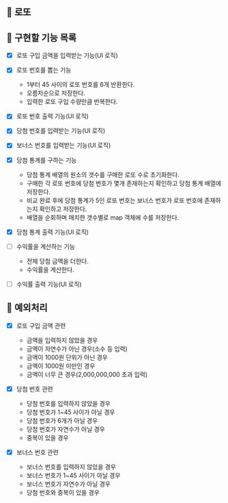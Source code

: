 ## 💸 로또

## :memo: 구현할 기능 목록

- [x] 로또 구입 금액을 입력받는 기능(UI 로직)

- [x] 로또 번호를 뽑는 기능

  - 1부터 45 사이의 로또 번호를 6개 반환한다.
  - 오름차순으로 저장한다.
  - 입력한 로또 구입 수량만큼 반복한다.

- [x] 로또 번호 출력 기능(UI 로직)

- [x] 당첨 번호를 입력받는 기능(UI 로직)

- [x] 보너스 번호를 입력받는 기능(UI 로직)

- [x] 당첨 통계를 구하는 기능

  - 당첨 통계 배열의 원소의 갯수를 구매한 로또 수로 초기화한다.
  - 구매한 각 로또 번호에 당첨 번호가 몇개 존재하는지 확인하고 당첨 통계 배열에 저장한다.
  - 비교 완료 후에 당첨 통계가 5인 로또 번호는 보너스 번호가 로또 번호에 존재하는지 확인하고 저장한다.
  - 배열을 순회하며 매치한 갯수별로 map 객체에 수를 저장한다.

- [x] 당첨 통계 출력 기능(UI 로직)

- [ ] 수익률을 계산하는 기능

  - 전체 당첨 금액을 더한다.
  - 수익률을 계산한다.

- [ ] 수익률 출력 기능(UI 로직)

## 🚨 예외처리

- [x] 로또 구입 금액 관련

  - 금액을 입력하지 않았을 경우
  - 금액이 자연수가 아닌 경우(소수 등 입력)
  - 금액이 1000원 단위가 아닌 경우
  - 금액이 1000원 미만인 경우
  - 금액이 너무 큰 경우(2,000,000,000 초과 입력)

- [x] 당첨 번호 관련

  - 당첨 번호를 입력하지 않았을 경우
  - 당첨 번호가 1~45 사이가 아닐 경우
  - 당첨 번호가 6개가 아닐 경우
  - 당첨 번호가 자연수가 아닐 경우
  - 중복이 있을 경우

- [x] 보너스 번호 관련

  - 보너스 번호를 입력하지 않았을 경우
  - 보너스 번호가 1~45 사이가 아닐 경우
  - 보너스 번호가 자연수가 아닐 경우
  - 당첨 번호와 중복이 있을 경우
